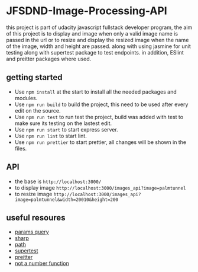 # JFSDND-Image-Processing-API

this project is part of udacity javascript fullstack developer program, the aim of this project is to display and image when only a valid image name is passed in the url
or to resize and display the resized image when the name of the image, width and height are passed.
along with using jasmine for unit testing along with supertest package to test endpoints. 
in addition, ESlint and preitter packages where used. 
 

## getting started
 - Use `npm install` at the start to install all the needed packages and modules.
 - Use `npm run build` to build the project, this need to be used after every edit on the source.
 - Use `npm run test` to run test the project, build was added with test to make sure its testing on the lastest edit. 
 - Use `npm run start` to start express server. 
 - Use `npm run lint` to start lint. 
 - Use `npm run prettier` to start prettier, all changes will be shown in the files. 


## API 
- the base is `http://localhost:3000/`
- to display image `http://localhost:3000/images_api?image=palmtunnel`
- to resize image `http://localhost:3000/images_api?image=palmtunnel&width=20010&height=200`

## useful resoures 

 - [params query](https://nodejs.org/en/knowledge/HTTP/clients/how-to-access-query-string-parameters/)
- [sharp](https://blog.logrocket.com/processing-images-sharp-node-js/#setting-up-a-sharp-image-project)
- [path](https://www.w3schools.com/nodejs/ref_path.asp)
- [supertest](https://www.npmjs.com/package/supertest)
- [preitter](https://prettier.io/docs/en/install.html)
- [not a number function](https://developer.mozilla.org/en-US/docs/Web/JavaScript/Reference/Global_Objects/isNaN)
